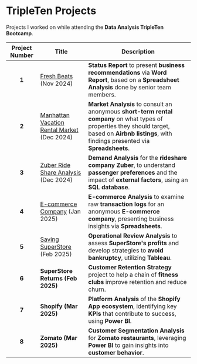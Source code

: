# **TripleTen Projects**  
Projects I worked on while attending the **Data Analysis TripleTen Bootcamp**.  

| **Project Number** | **Title** | **Description** |  
| :-----------: | ---------------------- | ---------------------------------------------------------- |  
| **1** | [Fresh Beats](https://github.com/Sailajakota/Data_projects_TripleTen/blob/main/Fresh%20Beats/README.md) (Nov 2024) | **Status Report** to present **business recommendations** via **Word Report**, based on a **Spreadsheet Analysis** done by senior team members. |  
| **2** | [Manhattan Vacation Rental Market](https://github.com/Sailajakota/Data_projects_TripleTen/blob/main/Manhattan%20Vacation%20Rental%20Market/README.md)  (Dec 2024) | **Market Analysis** to consult an anonymous **short-term rental company** on what types of properties they should target, based on **Airbnb listings**, with findings presented via **Spreadsheets**. |  
| **3** | [Zuber Ride Share Analysis](https://github.com/Sailajakota/Data_projects_TripleTen/blob/main/Zuber%20Ride%20Share%20Analysis%20/README.md) (Dec 2024)| **Demand Analysis** for the **rideshare company Zuber**, to understand **passenger preferences** and the impact of **external factors**, using an **SQL database**. |  
| **4** | [E-commerce Company](https://github.com/Sailajakota/Data_projects_TripleTen/blob/main/E%20Commerce%20Company/README.md) (Jan 2025) | **E-commerce Analysis** to examine raw **transaction logs** for an anonymous **E-commerce company**, presenting business insights via **Spreadsheets**. |  
| **5** | [Saving SuperStore ](https://github.com/Sailajakota/Data_projects_TripleTen/blob/main/Saving%20SuperStore/README.md)  (Feb 2025) | **Operational Review Analysis** to assess **SuperStore's profits** and develop strategies to **avoid bankruptcy**, utilizing **Tableau**. |  
| **6** | **SuperStore Returns (Feb 2025)** | **Customer Retention Strategy** project to help a chain of **fitness clubs** improve retention and reduce churn. |  
| **7** | **Shopify (Mar 2025)** | **Platform Analysis** of the **Shopify App ecosystem**, identifying key **KPIs** that contribute to success, using **Power BI**. |  
| **8** | **Zomato (Mar 2025)** | **Customer Segmentation Analysis** for **Zomato restaurants**, leveraging **Power BI** to gain insights into **customer behavior**. |  



